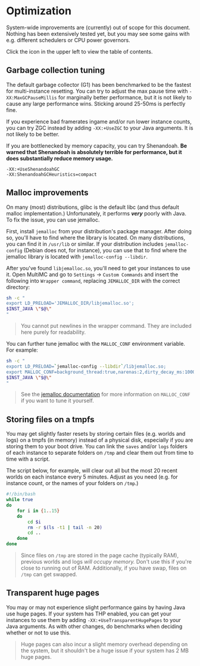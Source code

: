 # Optimization

System-wide improvements are (currently) out of scope for this document. Nothing
has been extensively tested yet, but you may see some gains with e.g. different
schedulers or CPU power governors.

Click the icon in the upper left to view the table of contents.

## Garbage collection tuning

The default garbage collector (G1) has been benchmarked to be the fastest for
multi-instance resetting. You can try to adjust the max pause time with
`-XX:MaxGCPauseMillis` for marginally better performance, but it is not likely
to cause any large performance wins. Sticking around 25-50ms is perfectly fine.

If you experience bad framerates ingame and/or run lower instance counts, you can
try ZGC instead by adding `-XX:+UseZGC` to your Java arguments. It is not likely
to be better.

If you are bottlenecked by memory capacity, you can try Shenandoah. **Be warned
that Shenandoah is absolutely terrible for performance, but it does substantially
reduce memory usage.**

```
-XX:+UseShenandoahGC
-XX:ShenandoahGCHeuristics=compact
```

## Malloc improvements

On many (most) distributions, glibc is the default libc (and thus default malloc
implementation.) Unfortunately, it performs ***very*** poorly with Java. To fix
the issue, you can use jemalloc.

First, install `jemalloc` from your distribution's package manager. After doing
so, you'll have to find where the library is located. On many distributions, you
can find it in `/usr/lib` or similar. If your distribution includes
`jemalloc-config` (Debian does not, for instance), you can use that to find where
the jemalloc library is located with `jemalloc-config --libdir`.

After you've found `libjemalloc.so`, you'll need to get your instances to use it.
Open MultiMC and go to `Settings` -> `Custom Commands` and insert the following
into `Wrapper command`, replacing `JEMALLOC_DIR` with the correct directory:

```sh
sh -c "
export LD_PRELOAD='JEMALLOC_DIR/libjemalloc.so';
$INST_JAVA \"$@\"
"
```

> You cannot put newlines in the wrapper command. They are included here purely
> for readability.

You can further tune jemalloc with the `MALLOC_CONF` environment variable. For
example:

```sh
sh -c "
export LD_PRELOAD=`jemalloc-config --libdir`/libjemalloc.so;
export MALLOC_CONF=background_thread:true,narenas:2,dirty_decay_ms:10000,muzzy_decay_ms:10000;
$INST_JAVA \"$@\"
"
```

> See the [jemalloc documentation](https://github.com/jemalloc/jemalloc/blob/dev/TUNING.md)
> for more information on `MALLOC_CONF` if you want to tune it yourself.

## Storing files on a tmpfs

You may get slightly faster resets by storing certain files (e.g. worlds and logs)
on a tmpfs (in memory) instead of a physical disk, especially if you are storing
them to your boot drive. You can link the `saves` and/or `logs` folders of each
instance to separate folders on `/tmp` and clear them out from time to time with
a script.

The script below, for example, will clear out all but the most 20 recent worlds
on each instance every 5 minutes. Adjust as you need (e.g. for instance count,
or the names of your folders on `/tmp`.)


```sh
#!/bin/bash
while true
do
    for i in {1..15}
    do
        cd $i
        rm -r $(ls -t1 | tail -n 20)
        cd ..
    done
done
```

> Since files on `/tmp` are stored in the page cache (typically RAM), previous
> worlds and logs *will occupy memory.* Don't use this if you're close to running
> out of RAM. Additionally, if you have swap, files on `/tmp` can get swapped.

## Transparent huge pages

You may or may not experience slight performance gains by having Java use huge
pages. If your system has THP enabled, you can get your instances to use them
by adding `-XX:+UseTransparentHugePages` to your Java arguments. As with other
changes, do benchmarks when deciding whether or not to use this.

> Huge pages can also incur a slight memory overhead depending on the system,
> but it shouldn't be a huge issue if your system has 2 MB huge pages.
